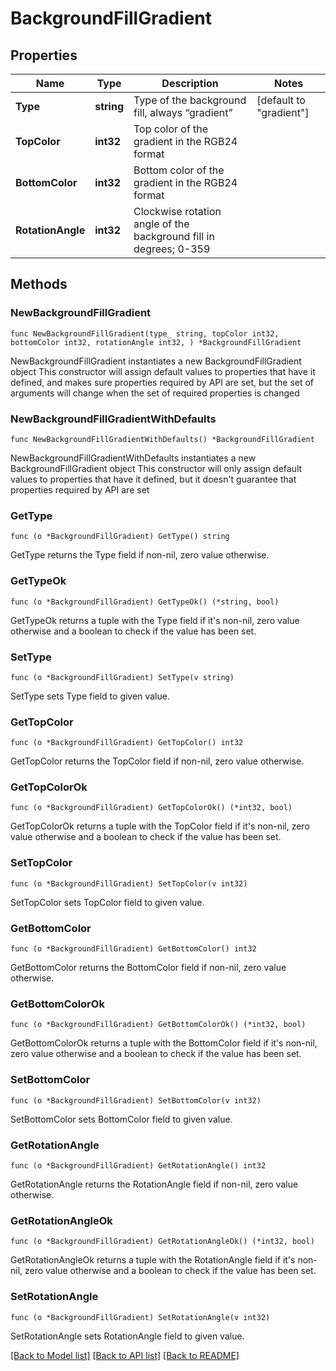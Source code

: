 # BackgroundFillGradient

## Properties

Name | Type | Description | Notes
------------ | ------------- | ------------- | -------------
**Type** | **string** | Type of the background fill, always “gradient” | [default to "gradient"]
**TopColor** | **int32** | Top color of the gradient in the RGB24 format | 
**BottomColor** | **int32** | Bottom color of the gradient in the RGB24 format | 
**RotationAngle** | **int32** | Clockwise rotation angle of the background fill in degrees; 0-359 | 

## Methods

### NewBackgroundFillGradient

`func NewBackgroundFillGradient(type_ string, topColor int32, bottomColor int32, rotationAngle int32, ) *BackgroundFillGradient`

NewBackgroundFillGradient instantiates a new BackgroundFillGradient object
This constructor will assign default values to properties that have it defined,
and makes sure properties required by API are set, but the set of arguments
will change when the set of required properties is changed

### NewBackgroundFillGradientWithDefaults

`func NewBackgroundFillGradientWithDefaults() *BackgroundFillGradient`

NewBackgroundFillGradientWithDefaults instantiates a new BackgroundFillGradient object
This constructor will only assign default values to properties that have it defined,
but it doesn't guarantee that properties required by API are set

### GetType

`func (o *BackgroundFillGradient) GetType() string`

GetType returns the Type field if non-nil, zero value otherwise.

### GetTypeOk

`func (o *BackgroundFillGradient) GetTypeOk() (*string, bool)`

GetTypeOk returns a tuple with the Type field if it's non-nil, zero value otherwise
and a boolean to check if the value has been set.

### SetType

`func (o *BackgroundFillGradient) SetType(v string)`

SetType sets Type field to given value.


### GetTopColor

`func (o *BackgroundFillGradient) GetTopColor() int32`

GetTopColor returns the TopColor field if non-nil, zero value otherwise.

### GetTopColorOk

`func (o *BackgroundFillGradient) GetTopColorOk() (*int32, bool)`

GetTopColorOk returns a tuple with the TopColor field if it's non-nil, zero value otherwise
and a boolean to check if the value has been set.

### SetTopColor

`func (o *BackgroundFillGradient) SetTopColor(v int32)`

SetTopColor sets TopColor field to given value.


### GetBottomColor

`func (o *BackgroundFillGradient) GetBottomColor() int32`

GetBottomColor returns the BottomColor field if non-nil, zero value otherwise.

### GetBottomColorOk

`func (o *BackgroundFillGradient) GetBottomColorOk() (*int32, bool)`

GetBottomColorOk returns a tuple with the BottomColor field if it's non-nil, zero value otherwise
and a boolean to check if the value has been set.

### SetBottomColor

`func (o *BackgroundFillGradient) SetBottomColor(v int32)`

SetBottomColor sets BottomColor field to given value.


### GetRotationAngle

`func (o *BackgroundFillGradient) GetRotationAngle() int32`

GetRotationAngle returns the RotationAngle field if non-nil, zero value otherwise.

### GetRotationAngleOk

`func (o *BackgroundFillGradient) GetRotationAngleOk() (*int32, bool)`

GetRotationAngleOk returns a tuple with the RotationAngle field if it's non-nil, zero value otherwise
and a boolean to check if the value has been set.

### SetRotationAngle

`func (o *BackgroundFillGradient) SetRotationAngle(v int32)`

SetRotationAngle sets RotationAngle field to given value.



[[Back to Model list]](../README.md#documentation-for-models) [[Back to API list]](../README.md#documentation-for-api-endpoints) [[Back to README]](../README.md)


